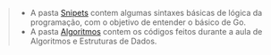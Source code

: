 > * A pasta [Snipets](https://github.com/Enio-Antonio/go-basico-aed/tree/main/Snipets) contem algumas sintaxes básicas de lógica da programação, com o objetivo de entender o básico de Go.
> * A pasta [Algoritmos](https://github.com/Enio-Antonio/go-basico-aed/tree/main/Algoritmos) contem os códigos feitos durante a aula de Algoritmos e Estruturas de Dados.
